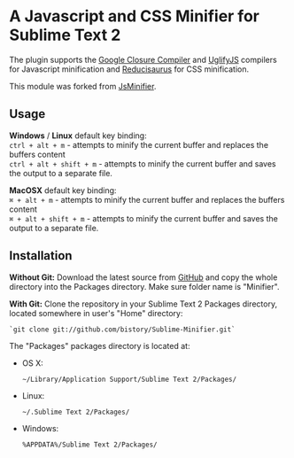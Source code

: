 # A Javascript and CSS Minifier for Sublime Text 2

The plugin supports the [Google Closure Compiler](https://developers.google.com/closure/compiler/) and [UglifyJS](https://github.com/mishoo/UglifyJS) compilers for Javascript minification and [Reducisaurus](http://code.google.com/p/reducisaurus/) for CSS minification.

This module was forked from [JsMinifier](https://github.com/cgutierrez/JsMinifier).

Usage
-----

__Windows__ / __Linux__ default key binding:    
`ctrl + alt + m` - attempts to minify the current buffer and replaces the buffers content    
`ctrl + alt + shift + m` - attempts to minify the current buffer and saves the output to a separate file.

__MacOSX__ default key binding:    
`⌘ + alt + m` - attempts to minify the current buffer and replaces the buffers content    
`⌘ + alt + shift + m` - attempts to minify the current buffer and saves the output to a separate file.


Installation
------------
<!---
**With the Package Control plugin:** The easiest way to install SublimeCodeIntel is through Package Control, which can be found at this site: http://wbond.net/sublime_packages/package_control

Once you install Package Control, restart Sublime Text 2 and bring up the Command Palette (``Command+Shift+P`` on OS X, ``Control+Shift+P`` on Linux/Windows). Select "Package Control: Install Package", wait while Package Control fetches the latest package list, then select SublimeCodeIntel when the list appears. The advantage of using this method is that Package Control will automatically keep SublimeCodeIntel up to date with the latest version.
-->

**Without Git:** Download the latest source from [GitHub](https://github.com/bistory/Sublime-Minifier) and copy the whole directory into the Packages directory. Make sure folder name is "Minifier".

**With Git:** Clone the repository in your Sublime Text 2 Packages directory, located somewhere in user's "Home" directory:

    `git clone git://github.com/bistory/Sublime-Minifier.git`


The "Packages" packages directory is located at:

* OS X:

    `~/Library/Application Support/Sublime Text 2/Packages/`

* Linux:

    `~/.Sublime Text 2/Packages/`

* Windows:

    `%APPDATA%/Sublime Text 2/Packages/`